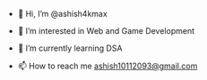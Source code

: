 - 👋 Hi, I’m @ashish4kmax
- 👀 I’m interested in Web and Game Development 
- 🌱 I’m currently learning DSA

- 📫 How to reach me ashish10112093@gmail.com

